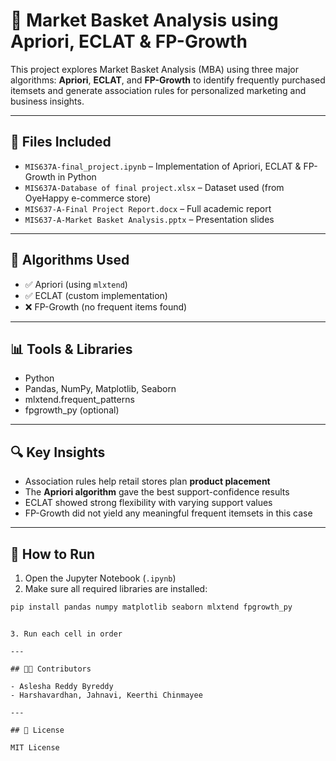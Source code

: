 # 🛒 Market Basket Analysis using Apriori, ECLAT & FP-Growth

This project explores Market Basket Analysis (MBA) using three major algorithms: **Apriori**, **ECLAT**, and **FP-Growth** to identify frequently purchased itemsets and generate association rules for personalized marketing and business insights.

---

## 📂 Files Included

- `MIS637A-final_project.ipynb` – Implementation of Apriori, ECLAT & FP-Growth in Python
- `MIS637A-Database of final project.xlsx` – Dataset used (from OyeHappy e-commerce store)
- `MIS637-A-Final Project Report.docx` – Full academic report
- `MIS637-A-Market Basket Analysis.pptx` – Presentation slides

---

## 🧠 Algorithms Used

- ✅ Apriori (using `mlxtend`)
- ✅ ECLAT (custom implementation)
- ❌ FP-Growth (no frequent items found)

---

## 📊 Tools & Libraries

- Python
- Pandas, NumPy, Matplotlib, Seaborn
- mlxtend.frequent_patterns
- fpgrowth_py (optional)

---

## 🔍 Key Insights

- Association rules help retail stores plan **product placement**
- The **Apriori algorithm** gave the best support-confidence results
- ECLAT showed strong flexibility with varying support values
- FP-Growth did not yield any meaningful frequent itemsets in this case

---

## 🏁 How to Run

1. Open the Jupyter Notebook (`.ipynb`)
2. Make sure all required libraries are installed:
```bash
pip install pandas numpy matplotlib seaborn mlxtend fpgrowth_py

```
```

3. Run each cell in order

---

## 👩‍💻 Contributors

- Aslesha Reddy Byreddy
- Harshavardhan, Jahnavi, Keerthi Chinmayee

---

## 📜 License

MIT License

